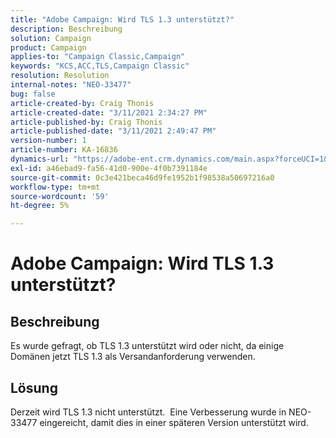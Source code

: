 ```yaml
---
title: "Adobe Campaign: Wird TLS 1.3 unterstützt?"
description: Beschreibung
solution: Campaign
product: Campaign
applies-to: "Campaign Classic,Campaign"
keywords: "KCS,ACC,TLS,Campaign Classic"
resolution: Resolution
internal-notes: "NEO-33477"
bug: false
article-created-by: Craig Thonis
article-created-date: "3/11/2021 2:34:27 PM"
article-published-by: Craig Thonis
article-published-date: "3/11/2021 2:49:47 PM"
version-number: 1
article-number: KA-16836
dynamics-url: "https://adobe-ent.crm.dynamics.com/main.aspx?forceUCI=1&pagetype=entityrecord&etn=knowledgearticle&id=438996dd-7682-eb11-a812-000d3a3b2c6b"
exl-id: a46ebad9-fa56-41d0-900e-4f0b7391184e
source-git-commit: 0c3e421beca46d9fe1952b1f98538a50697216a0
workflow-type: tm+mt
source-wordcount: '59'
ht-degree: 5%

---
```


# Adobe Campaign: Wird TLS 1.3 unterstützt?

## Beschreibung


Es wurde gefragt, ob TLS 1.3 unterstützt wird oder nicht, da einige Domänen jetzt TLS 1.3 als Versandanforderung verwenden.


## Lösung


Derzeit wird TLS 1.3 nicht unterstützt.  Eine Verbesserung wurde in NEO-33477 eingereicht, damit dies in einer späteren Version unterstützt wird.
